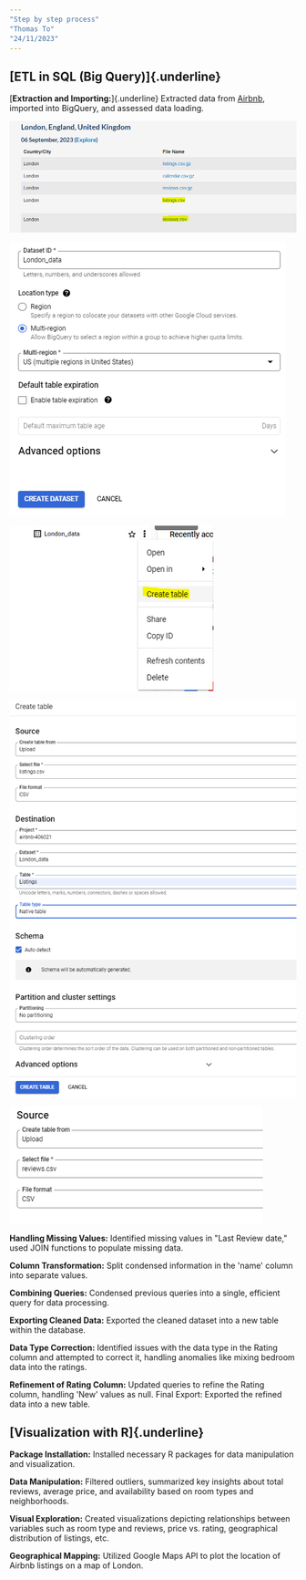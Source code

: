 ```yaml
---
"Step by step process"
"Thomas To"
"24/11/2023"
---
```


## [ETL in SQL (Big Query)]{.underline}

[**Extraction and Importing:**]{.underline} Extracted data from [Airbnb](http://insideairbnb.com/get-the-data/), imported into BigQuery, and assessed data loading.

![*Data sourced from Airbnb*](images/1.PNG)

![*Creating Data warehouse*](images/2.PNG)

![*Importing multiple tables*](images/3.PNG)

![*Configuration for data import*](images/4.PNG)

![*Import of 2nd data table*](images/5.PNG)

**Handling Missing Values:** Identified missing values in "Last Review date," used JOIN functions to populate missing data.

**Column Transformation:** Split condensed information in the 'name' column into separate values.

**Combining Queries:** Condensed previous queries into a single, efficient query for data processing.

**Exporting Cleaned Data:** Exported the cleaned dataset into a new table within the database.

**Data Type Correction:** Identified issues with the data type in the Rating column and attempted to correct it, handling anomalies like mixing bedroom data into the ratings.

**Refinement of Rating Column:** Updated queries to refine the Rating column, handling 'New' values as null. Final Export: Exported the refined data into a new table.

## [Visualization with R]{.underline}

**Package Installation:** Installed necessary R packages for data manipulation and visualization.

**Data Manipulation:** Filtered outliers, summarized key insights about total reviews, average price, and availability based on room types and neighborhoods.

**Visual Exploration:** Created visualizations depicting relationships between variables such as room type and reviews, price vs. rating, geographical distribution of listings, etc.

**Geographical Mapping:** Utilized Google Maps API to plot the location of Airbnb listings on a map of London.
